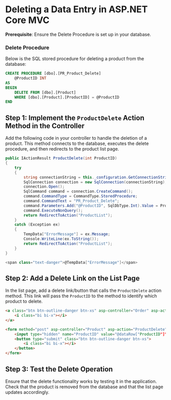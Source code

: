 # Deleting a Data Entry in ASP.NET Core MVC

**Prerequisite**: Ensure the Delete Procedure is set up in your database.

### Delete Procedure

Below is the SQL stored procedure for deleting a product from the database:

```sql
CREATE PROCEDURE [dbo].[PR_Product_Delete]
    @ProductID INT
AS
BEGIN
    DELETE FROM [dbo].[Product]
    WHERE [dbo].[Product].[ProductID] = @ProductID
END
```

## Step 1: Implement the `ProductDelete` Action Method in the Controller

Add the following code in your controller to handle the deletion of a product. This method connects to the database, executes the delete procedure, and then redirects to the product list page.

```csharp
public IActionResult ProductDelete(int ProductID)
{
    try
    {
        string connectionString = this._configuration.GetConnectionString("ConnectionString");
        SqlConnection connection = new SqlConnection(connectionString);
        connection.Open();
        SqlCommand command = connection.CreateCommand();
        command.CommandType = CommandType.StoredProcedure;
        command.CommandText = "PR_Product_Delete";
        command.Parameters.Add("@ProductID", SqlDbType.Int).Value = ProductID;
        command.ExecuteNonQuery();
        return RedirectToAction("ProductList");
    }
    catch (Exception ex)
    {
        TempData["ErrorMessage"] = ex.Message;
        Console.WriteLine(ex.ToString());
        return RedirectToAction("ProductList");
    }
}
```

```csharp
<span class="text-danger">@TempData["ErrorMessage"]</span>
```

## Step 2: Add a Delete Link on the List Page

In the list page, add a delete link/button that calls the `ProductDelete` action method. This link will pass the `ProductID` to the method to identify which product to delete.

```html
<a class="btn btn-outline-danger btn-xs" asp-controller="Order" asp-action="OrderDelete" asp-route-OrderID="@dataRow["OrderID"]">
    <i class="bi bi-x"></i>
</a>
```

```html
<form method="post" asp-controller="Product" asp-action="ProductDelete">
    <input type="hidden" name="ProductID" value="@dataRow["ProductID"]" />
    <button type="submit" class="btn btn-outline-danger btn-xs">
        <i class="bi bi-x"></i>
    </button>
</form>
```

## Step 3: Test the Delete Operation

Ensure that the delete functionality works by testing it in the application. Check that the product is removed from the database and that the list page updates accordingly.
